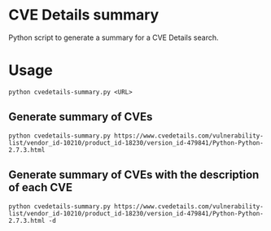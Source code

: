 # CVE Details summary

Python script to generate a summary for a CVE Details search.

# Usage
```
python cvedetails-summary.py <URL>
```

## Generate summary of CVEs
```
python cvedetails-summary.py https://www.cvedetails.com/vulnerability-list/vendor_id-10210/product_id-18230/version_id-479841/Python-Python-2.7.3.html
```

## Generate summary of CVEs with the description of each CVE
```
python cvedetails-summary.py https://www.cvedetails.com/vulnerability-list/vendor_id-10210/product_id-18230/version_id-479841/Python-Python-2.7.3.html -d
```
